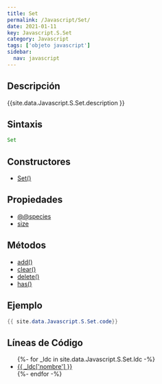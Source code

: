 ```yaml
---
title: Set
permalink: /Javascript/Set/
date: 2021-01-11
key: Javascript.S.Set
category: Javascript
tags: ['objeto javascript']
sidebar: 
  nav: javascript
---
```


## Descripción
{{site.data.Javascript.S.Set.description }}

## Sintaxis
~~~javascript
Set
~~~

## Constructores
* [Set()](/Javascript/Set/Set/)

## Propiedades
* [@@species](/Javascript/Set/@@species)
* [size](/Javascript/Set/size)

## Métodos
* [add()](/Javascript/Set/add)
* [clear()](/Javascript/Set/clear)
* [delete()](/Javascript/Set/delete)
* [has()](/Javascript/Set/has)

## Ejemplo
~~~java
{{ site.data.Javascript.S.Set.code}}
~~~

## Líneas de Código
<ul>
{%- for _ldc in site.data.Javascript.S.Set.ldc -%}
   <li>
       <a href="{{_ldc['url'] }}">{{ _ldc['nombre'] }}</a>
   </li>
{%- endfor -%}
</ul>
